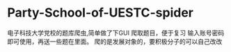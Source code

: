 # Party-School-of-UESTC-spider
电子科技大学党校的题库爬虫,简单做了下GUI
爬取题目，便于复习
输入账号密码即可使用，再送一些题在里面。
爬的是发展对象的，要积极分子的可以自己改改
